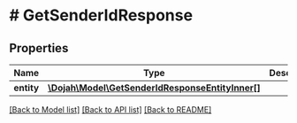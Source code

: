 # # GetSenderIdResponse

## Properties

Name | Type | Description | Notes
------------ | ------------- | ------------- | -------------
**entity** | [**\Dojah\Model\GetSenderIdResponseEntityInner[]**](GetSenderIdResponseEntityInner.md) |  | [optional]

[[Back to Model list]](../../README.md#models) [[Back to API list]](../../README.md#endpoints) [[Back to README]](../../README.md)
